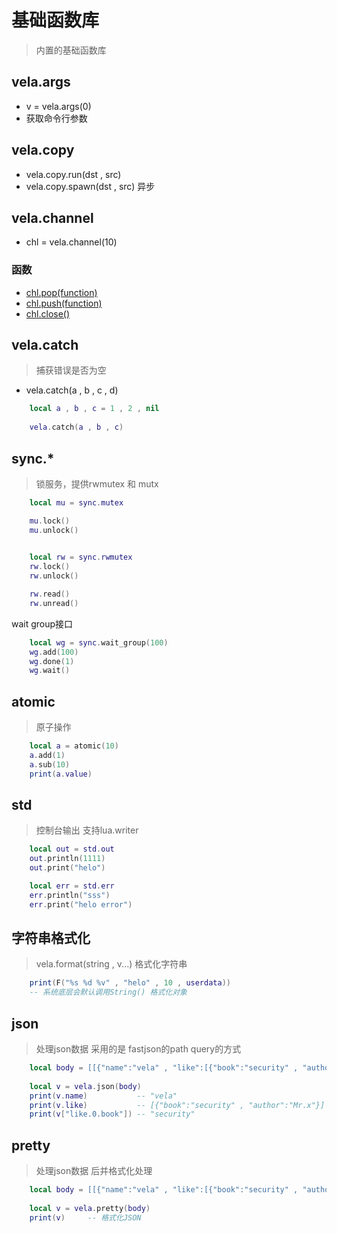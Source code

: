 # 基础函数库
> 内置的基础函数库

## vela.args
- v = vela.args(0)
- 获取命令行参数

## vela.copy
- vela.copy.run(dst , src)
- vela.copy.spawn(dst , src) 异步

## vela.channel
- chl = vela.channel(10)
### 函数
- [chl.pop(function)]()
- [chl.push(function)]()
- [chl.close()]()

## vela.catch
> 捕获错误是否为空
- vela.catch(a , b , c , d)
```lua
    local a , b , c = 1 , 2 , nil
    
    vela.catch(a , b , c)
```

## sync.*
> 锁服务，提供rwmutex 和 mutx
 
```lua
    local mu = sync.mutex

    mu.lock()
    mu.unlock()

    
    local rw = sync.rwmutex
    rw.lock()
    rw.unlock()

    rw.read()
    rw.unread()
```

wait group接口
```lua
    local wg = sync.wait_group(100) 
    wg.add(100)
    wg.done(1)
    wg.wait()
```

## atomic
> 原子操作
```lua
    local a = atomic(10) 
    a.add(1)
    a.sub(10)
    print(a.value)
```

## std
> 控制台输出 支持lua.writer
```lua
    local out = std.out
    out.println(1111)
    out.print("helo")

    local err = std.err
    err.println("sss")
    err.print("helo error")
```

## 字符串格式化
> vela.format(string , v...) 格式化字符串
```lua
    print(F("%s %d %v" , "helo" , 10 , userdata))
    -- 系统底层会默认调用String() 格式化对象
```

## json
> 处理json数据 采用的是 fastjson的path query的方式
```lua
    local body = [[{"name":"vela" , "like":[{"book":"security" , "author":"Mr.x"}]}]]
    
    local v = vela.json(body)
    print(v.name)           -- "vela"
    print(v.like)           -- [{"book":"security" , "author":"Mr.x"}]
    print(v["like.0.book"]) -- "security"
```

## pretty 
> 处理json数据 后并格式化处理 
```lua
    local body = [[{"name":"vela" , "like":[{"book":"security" , "author":"Mr.x"}]}]]
    
    local v = vela.pretty(body) 
    print(v)     -- 格式化JSON 
```